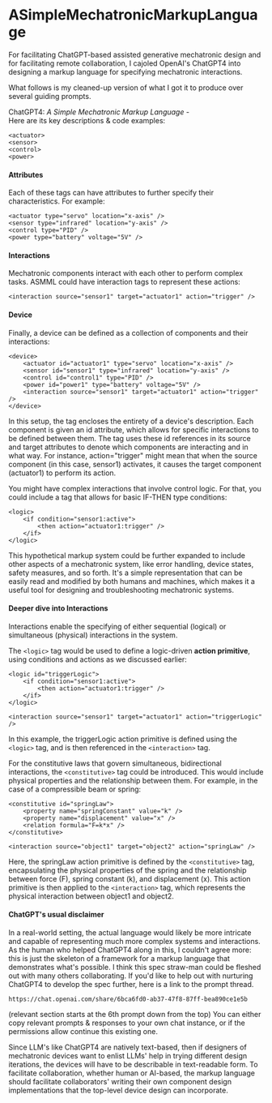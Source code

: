# ASimpleMechatronicMarkupLanguage
For facilitating ChatGPT-based assisted generative mechatronic design and for facilitating remote collaboration, I cajoled OpenAI's ChatGPT4 into designing a markup language for specifying mechatronic interactions.  

What follows is my cleaned-up version of what I got it to produce over several guiding prompts.

ChatGPT4:
<i>A 
Simple Mechatronic Markup Language</i> - <br>
Here are its key descriptions & code examples:  
``` 
<actuator>
<sensor>
<control>
<power> 
```

<h4>Attributes </h4>
Each of these tags can have attributes to further specify their characteristics. For example:

``` 
<actuator type="servo" location="x-axis" />
<sensor type="infrared" location="y-axis" />
<control type="PID" />
<power type="battery" voltage="5V" /> 
```

<h4>Interactions</h4>
Mechatronic components interact with each other to perform complex tasks. ASMML could have interaction tags to represent these actions:

``` 
<interaction source="sensor1" target="actuator1" action="trigger" /> 
```
<h4>Device </h4>
Finally, a device can be defined as a collection of components and their interactions:

``` 
<device>
    <actuator id="actuator1" type="servo" location="x-axis" />
    <sensor id="sensor1" type="infrared" location="y-axis" />
    <control id="control1" type="PID" />
    <power id="power1" type="battery" voltage="5V" />
    <interaction source="sensor1" target="actuator1" action="trigger" />
</device> 
```

In this setup, the <device> tag encloses the entirety of a device's description. Each component is given an id attribute, which allows for specific interactions to be defined between them. The <interaction> tag uses these id references in its source and target attributes to denote which components are interacting and in what way. For instance, action="trigger" might mean that when the source component (in this case, sensor1) activates, it causes the target component (actuator1) to perform its action.

You might have complex interactions that involve control logic. For that, you could include a <logic> tag that allows for basic IF-THEN type conditions:

``` 
<logic>
    <if condition="sensor1:active">
        <then action="actuator1:trigger" />
    </if>
</logic> 
```

This hypothetical markup system could be further expanded to include other aspects of a mechatronic system, like error handling, device states, safety measures, and so forth. It's a simple representation that can be easily read and modified by both humans and machines, which makes it a useful tool for designing and troubleshooting mechatronic systems.


<h4>
  Deeper dive into Interactions</h4>

Interactions enable the specifying of either sequential (logical) or simultaneous (physical) interactions in the system.

The ` <logic> ` tag would be used to define a logic-driven **action primitive**, using conditions and actions as we discussed earlier:

``` 
<logic id="triggerLogic">
    <if condition="sensor1:active">
        <then action="actuator1:trigger" />
    </if>
</logic>

<interaction source="sensor1" target="actuator1" action="triggerLogic" /> 
```

In this example, the triggerLogic action primitive is defined using the 
` <logic> ` tag, and is then referenced in the ` <interaction> ` tag.

For the constitutive laws that govern simultaneous, bidirectional interactions, the ` <constitutive> ` tag could be introduced. This would include physical properties and the relationship between them. For example, in the case of a compressible beam or spring:

``` 
<constitutive id="springLaw">
    <property name="springConstant" value="k" />
    <property name="displacement" value="x" />
    <relation formula="F=k*x" />
</constitutive>

<interaction source="object1" target="object2" action="springLaw" /> 
```

Here, the springLaw action primitive is defined by the ` <constitutive> ` tag, encapsulating the physical properties of the spring and the relationship between force (F), spring constant (k), and displacement (x). This action primitive is then applied to the ` <interaction> ` tag, which represents the physical interaction between object1 and object2.
    
<h4> ChatGPT's usual disclaimer </h4>
    
In a real-world setting, the actual language would likely be more intricate and capable of representing much more complex systems and interactions.
<br>
As the human who helped ChatGPT4 along in this, I couldn't agree more: this is just the skeleton of a framework for a markup language that demonstrates what's possible. I think this spec straw-man could be fleshed out with many others collaborating.  If you'd like to help out with nurturing ChatGPT4 to develop the spec further, here is a link to the prompt thread.

    https://chat.openai.com/share/6bca6fd0-ab37-47f8-87ff-bea890ce1e5b 
(relevant section starts at the 6th prompt down from the top)
You can either copy relevant prompts & responses to your own chat instance, or if the permissions allow continue this existing one.     

Since LLM's like ChatGPT4 are natively text-based, then if  designers of mechatronic devices want to enlist LLMs' help in trying different design iterations, the devices will have to be describable in text-readable form.  To facilitate collaboration, whether human or AI-based, the markup language should facilitate collaborators' writing their own component design implementations that the top-level device design can incorporate. 
    
<!-- To overuse the analogy with web page HTML, the above is like the ` <head> ` section of a web page as written in HTML; where the subsequent section ` <body> `that the browser normally renders corresponds to the mechatronic device's firmware-driven execution of everything described in ` <head> `    -->
